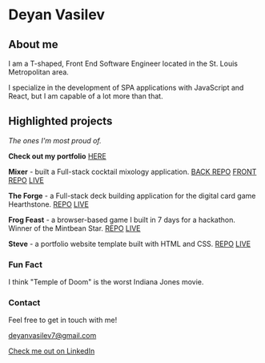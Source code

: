 # Deyan Vasilev

## About me

I am a T-shaped, Front End Software Engineer located in the St. Louis Metropolitan area.

I specialize in the development of SPA applications with JavaScript and React, but I am capable of a lot more than that.

## Highlighted projects

*The ones I'm most proud of.*

**Check out my portfolio** [HERE](https://lemonstener.github.io/deyan-portfolio/)

**Mixer** - built a Full-stack cocktail mixology application. [BACK REPO](https://github.com/lemonstener/mixerdb) [FRONT REPO](https://github.com/lemonstener/mixer-frontend) [LIVE](https://mixerdb.netlify.app/)

**The Forge** - a Full-stack deck building application for the digital card game Hearthstone. [REPO](https://github.com/lemonstener/hearthstone-forge) [LIVE](https://hearthstone-forge.herokuapp.com/)

**Frog Feast** - a browser-based game I built in 7 days for a hackathon. Winner of the Mintbean Star. [REPO](https://github.com/lemonstener/frog-feast) [LIVE](https://lemonstener.github.io/frog-feast/)

**Steve** - a portfolio website template built with HTML and CSS. [REPO](https://github.com/lemonstener/steve) [LIVE](https://lemonstener.github.io/steve/)

### Fun Fact

I think "Temple of Doom" is the worst Indiana Jones movie.

### Contact

Feel free to get in touch with me!

deyanvasilev7@gmail.com

[Check me out on LinkedIn](https://www.linkedin.com/in/deyan-vasilev/)

